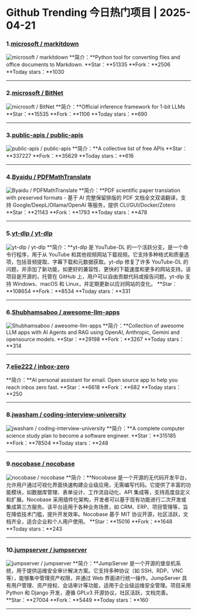 # Github Trending 今日热门项目 | 2025-04-21
### 1.[microsoft / markitdown](https://github.com/microsoft/markitdown)

![microsoft / markitdown](https://opengraph.githubassets.com/9863db2b8618706d4e4d534b13f58133338ad709a6f6b6e1b511fa47c587d539/microsoft/markitdown)
**简介：**Python tool for converting files and office documents to Markdown.
**Star：**51335
**Fork：**2506
**Today stars：**1030

---

### 2.[microsoft / BitNet](https://github.com/microsoft/BitNet)

![microsoft / BitNet](https://opengraph.githubassets.com/94fa0b9e63913b1f709f764c365702a7fa2029a131f1c12a8d16df8d2e491c15/microsoft/BitNet)
**简介：**Official inference framework for 1-bit LLMs
**Star：**15535
**Fork：**1106
**Today stars：**690

---

### 3.[public-apis / public-apis](https://github.com/public-apis/public-apis)

![public-apis / public-apis](https://repository-images.githubusercontent.com/54346799/e5ee272c-dfe1-40e5-b66b-b0a36e815254)
**简介：**A collective list of free APIs
**Star：**337227
**Fork：**35629
**Today stars：**616

---

### 4.[Byaidu / PDFMathTranslate](https://github.com/Byaidu/PDFMathTranslate)

![Byaidu / PDFMathTranslate](https://repository-images.githubusercontent.com/853189791/963df51a-2bb2-4982-9c22-7f26dfc0aae4)
**简介：**PDF scientific paper translation with preserved formats - 基于 AI 完整保留排版的 PDF 文档全文双语翻译，支持 Google/DeepL/Ollama/OpenAI 等服务，提供 CLI/GUI/Docker/Zotero
**Star：**21143
**Fork：**1793
**Today stars：**478

---

### 5.[yt-dlp / yt-dlp](https://github.com/yt-dlp/yt-dlp)

![yt-dlp / yt-dlp](https://repository-images.githubusercontent.com/307260205/b6a8d716-9c7b-40ec-bc44-6422d8b741a0)
**简介：**yt-dlp 是 YouTube-DL 的一个活跃分支，是一个命令行程序，用于从 YouTube 和其他视频网站下载视频。它支持多种格式和质量选项，包括音频提取、字幕下载和元数据获取。yt-dlp 修复了许多 YouTube-DL 的问题，并添加了新功能，如更好的兼容性、更快的下载速度和更多的网站支持。该项目是开源的，托管在 GitHub 上，用户可以自由贡献代码或报告问题。yt-dlp 支持 Windows、macOS 和 Linux，并定期更新以应对网站的变化。
**Star：**108654
**Fork：**8534
**Today stars：**331

---

### 6.[Shubhamsaboo / awesome-llm-apps](https://github.com/Shubhamsaboo/awesome-llm-apps)

![Shubhamsaboo / awesome-llm-apps](https://opengraph.githubassets.com/f98d72a633e448c7704056d7647faf50010f71f2a5e4a363b71a7969f0445869/Shubhamsaboo/awesome-llm-apps)
**简介：**Collection of awesome LLM apps with AI Agents and RAG using OpenAI, Anthropic, Gemini and opensource models.
**Star：**29198
**Fork：**3267
**Today stars：**314

---

### 7.[elie222 / inbox-zero](https://github.com/elie222/inbox-zero)

**简介：**AI personal assistant for email. Open source app to help you reach inbox zero fast.
**Star：**6618
**Fork：**682
**Today stars：**250

---

### 8.[jwasham / coding-interview-university](https://github.com/jwasham/coding-interview-university)

![jwasham / coding-interview-university](https://repository-images.githubusercontent.com/60493101/4ed59900-87ab-11ea-9e39-99741f040a83)
**简介：**A complete computer science study plan to become a software engineer.
**Star：**315185
**Fork：**78504
**Today stars：**248

---

### 9.[nocobase / nocobase](https://github.com/nocobase/nocobase)

![nocobase / nocobase](https://repository-images.githubusercontent.com/306829688/7d4b6aaa-5700-49e6-a781-9d27d1d946f9)
**简介：**Nocobase 是一个开源的无代码开发平台，允许用户通过可视化界面快速构建企业级应用，无需编写代码。它提供了丰富的功能模块，如数据库管理、表单设计、工作流自动化、API 集成等，支持高度自定义和扩展。Nocobase 采用插件化架构，开发者可以基于现有功能进行二次开发或集成第三方服务。该平台适用于各种业务场景，如 CRM、ERP、项目管理等，旨在降低技术门槛，提升开发效率。Nocobase 基于 MIT 协议开源，社区活跃，文档齐全，适合企业和个人用户使用。
**Star：**15016
**Fork：**1648
**Today stars：**243

---

### 10.[jumpserver / jumpserver](https://github.com/jumpserver/jumpserver)

![jumpserver / jumpserver](https://opengraph.githubassets.com/08a7e6e7c332310711f5ad92cada7847f1622931720eb351b57b70df88680468/jumpserver/jumpserver)
**简介：**JumpServer 是一个开源的堡垒机系统，用于提供运维安全审计解决方案。它支持多种协议（如 SSH、RDP、VNC 等），能够集中管理资产权限，并通过 Web 界面进行统一操作。JumpServer 具有用户管理、资产授权、会话审计等功能，适用于企业级运维安全管理。项目采用 Python 和 Django 开发，遵循 GPLv3 开源协议，社区活跃，文档完善。
**Star：**27004
**Fork：**5449
**Today stars：**160

---

